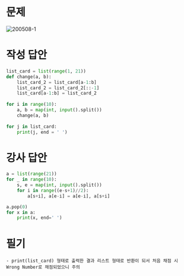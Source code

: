 # 문제
![200508-1](https://user-images.githubusercontent.com/48504392/81376499-a2969980-913e-11ea-8e7d-12ca8b3d1660.png)

# 작성 답안
~~~python
list_card = list(range(1, 21))
def change(a, b):
    list_card_2 = list_card[a-1:b]
    list_card_2 = list_card_2[::-1]
    list_card[a-1:b] = list_card_2
    
for i in range(10):
    a, b = map(int, input().split())
    change(a, b)
    
for j in list_card:
    print(j, end = ' ')
~~~

# 강사 답안
~~~python
a = list(range(21))
for _ in range(10):
    s, e = map(int, input().split())
    for i in range((e-s+1)//2):
        a[s+i], a[e-i] = a[e-i], a[s+i]

a.pop(0)
for x in a:
    print(x, end=' ')
~~~

# 필기
~~~
- print(list_card) 형태로 출력한 결과 리스트 형태로 반환이 되서 처음 채점 시 Wrong Number로 채점되었으니 주의
~~~
